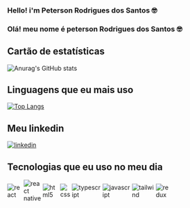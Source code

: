 
### Hello! i'm Peterson Rodrigues dos Santos 🤓

### Olá! meu nome é peterson Rodrigues dos Santos 🤓

## Cartão de estatísticas 

![Anurag's GitHub stats](https://github-readme-stats.vercel.app/api?username=peterson337&show_icons=true&theme=transparent  )

## Linguagens que eu mais uso

[![Top Langs](https://github-readme-stats.vercel.app/api/top-langs/?username=peterson337)](https://github.com/anuraghazra/github-readme-stats)
## Meu linkedin
[![linkedin](https://img.shields.io/badge/LinkedIn-0077B5?style=for-the-badge&logo=linkedin&logoColor=white
)](https://www.linkedin.com/in/peterson-rodrigues-b6821824b/)

## Tecnologias que eu uso no meu dia 

<div style="display: flex; justify-content: center; align-items: center;">



  <table>
  <tr>
      <img 
        src='https://img.shields.io/badge/React-007bff?style=for-the-badge&logo=react&logoColor=61DAFB'
        alt='react'
      />&nbsp;
      <img 
        src='https://img.shields.io/badge/React_Native-007bff?style=for-the-badge&logo=react&logoColor=61DAFB'
        alt='react native'
      />&nbsp;
      <img 
        src='https://img.shields.io/badge/HTML5-E34F26?style=for-the-badge&logo=html5&logoColor=white'
        alt='html5'
      />&nbsp;
      <img 
  src='https://img.shields.io/badge/CSS3-1572B6?style=for-the-badge&logo=css3&logoColor=white'
  alt='css '
  />&nbsp;
  <img 
  src='https://img.shields.io/badge/TypeScript-007ACC?style=for-the-badge&logo=typescript&logoColor=white'
  alt='typescript'
  />&nbsp;
    <img 
  src='https://img.shields.io/badge/JavaScript-ffe300?style=for-the-badge&logo=javascript&logoColor=black'
  alt='javascript'
  />&nbsp; 
  <img 
  src='https://img.shields.io/badge/Tailwind_CSS-38B2AC?style=for-the-badge&logo=tailwind-css&logoColor=white'
  alt='tailwind'
  />&nbsp; 
  <img 
  src='https://img.shields.io/badge/Redux-593D88?style=for-the-badge&logo=redux&logoColor=white'
  alt='redux'
  />&nbsp;  

    
  </tr>
</table>
</div>

